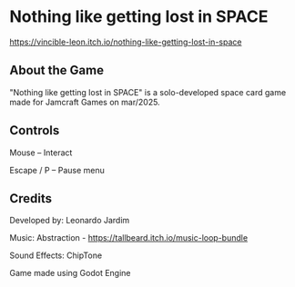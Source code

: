 # Nothing like getting lost in SPACE

https://vincible-leon.itch.io/nothing-like-getting-lost-in-space

## About the Game

"Nothing like getting lost in SPACE" is a solo-developed space card game made for Jamcraft Games on mar/2025.


## Controls

Mouse – Interact

Escape / P – Pause menu



## Credits

Developed by: Leonardo Jardim

Music: Abstraction  -   https://tallbeard.itch.io/music-loop-bundle

Sound Effects: ChipTone
  
Game made using Godot Engine
